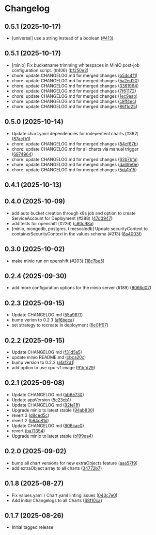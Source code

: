 # Changelog

## 0.5.1 (2025-10-17)

* [universal] use a string instead of a boolean ([#413](https://github.com/CloudPirates-io/helm-charts/pull/413))

## 0.5.1 (2025-10-17)

*  [minio] Fix bucketname trimming whitespaces in MinIO post-job configuration script. (#406) ([bf250e2](https://github.com/CloudPirates-io/helm-charts/commit/bf250e2))
* chore: update CHANGELOG.md for merged changes ([b54c4f1](https://github.com/CloudPirates-io/helm-charts/commit/b54c4f1))
* chore: update CHANGELOG.md for merged changes ([5a2ed20](https://github.com/CloudPirates-io/helm-charts/commit/5a2ed20))
* chore: update CHANGELOG.md for merged changes ([3361964](https://github.com/CloudPirates-io/helm-charts/commit/3361964))
* chore: update CHANGELOG.md for merged changes ([7f61172](https://github.com/CloudPirates-io/helm-charts/commit/7f61172))
* chore: update CHANGELOG.md for merged changes ([1ec9aab](https://github.com/CloudPirates-io/helm-charts/commit/1ec9aab))
* chore: update CHANGELOG.md for merged changes ([c9ff4ec](https://github.com/CloudPirates-io/helm-charts/commit/c9ff4ec))
* chore: update CHANGELOG.md for merged changes ([86f1d25](https://github.com/CloudPirates-io/helm-charts/commit/86f1d25))

## 0.5.0 (2025-10-14)

* Update chart.yaml dependencies for indepentent charts (#382) ([87acfb1](https://github.com/CloudPirates-io/helm-charts/commit/87acfb1))
* chore: update CHANGELOG.md for merged changes ([84cf67b](https://github.com/CloudPirates-io/helm-charts/commit/84cf67b))
* chore: update CHANGELOG.md for all charts via manual trigger ([6974964](https://github.com/CloudPirates-io/helm-charts/commit/6974964))
* chore: update CHANGELOG.md for merged changes ([63b7bfa](https://github.com/CloudPirates-io/helm-charts/commit/63b7bfa))
* chore: update CHANGELOG.md for merged changes ([da69e0e](https://github.com/CloudPirates-io/helm-charts/commit/da69e0e))
* chore: update CHANGELOG.md for merged changes ([5da1b15](https://github.com/CloudPirates-io/helm-charts/commit/5da1b15))

## 0.4.1 (2025-10-13)


## 0.4.0 (2025-10-09)

* add auto bucket creation through k8s job and option to create ServiceAccount for Deployment (#288) ([47d3947](https://github.com/CloudPirates-io/helm-charts/commit/47d3947))
* add tests for openshift (#226) ([c80c98a](https://github.com/CloudPirates-io/helm-charts/commit/c80c98a))
*  [minio, mongodb, postgres, timescaledb] Update securityContext to containerSecurityContext in the values schema (#213) ([8a4003f](https://github.com/CloudPirates-io/helm-charts/commit/8a4003f))

## 0.3.0 (2025-10-02)

* make minio run on openshift (#203) ([18c7be5](https://github.com/CloudPirates-io/helm-charts/commit/18c7be5))

## 0.2.4 (2025-09-30)

* add more configuration options for the minio server (#189) ([8066d07](https://github.com/CloudPirates-io/helm-charts/commit/8066d07))

## 0.2.3 (2025-09-15)

* Update CHANGELOG.md ([55a987f](https://github.com/CloudPirates-io/helm-charts/commit/55a987f))
* bump verion to 0.2.3 ([af6beca](https://github.com/CloudPirates-io/helm-charts/commit/af6beca))
* set strategy to recreate in deployment ([6e01f97](https://github.com/CloudPirates-io/helm-charts/commit/6e01f97))

## 0.2.2 (2025-09-15)

* Update CHANGELOG.md ([f31d5a5](https://github.com/CloudPirates-io/helm-charts/commit/f31d5a5))
* update minio README.md ([cbca20c](https://github.com/CloudPirates-io/helm-charts/commit/cbca20c))
* bump version to 0.2.2 ([afaf2d1](https://github.com/CloudPirates-io/helm-charts/commit/afaf2d1))
* add option to use cpu-v1 image ([91bfd29](https://github.com/CloudPirates-io/helm-charts/commit/91bfd29))

## 0.2.1 (2025-09-08)

* Update CHANGELOG.md ([bb8e730](https://github.com/CloudPirates-io/helm-charts/commit/bb8e730))
* Update appVersion ([5c23cb1](https://github.com/CloudPirates-io/helm-charts/commit/5c23cb1))
* Update CHANGELOG.md ([82fe11f](https://github.com/CloudPirates-io/helm-charts/commit/82fe11f))
* Upgrade minio to latest stable ([94ab830](https://github.com/CloudPirates-io/helm-charts/commit/94ab830))
* revert 3 ([d8ced5c](https://github.com/CloudPirates-io/helm-charts/commit/d8ced5c))
* revert 2 ([b64c81d](https://github.com/CloudPirates-io/helm-charts/commit/b64c81d))
* Update CHANGELOG.md ([808cae0](https://github.com/CloudPirates-io/helm-charts/commit/808cae0))
* revert ([ba71354](https://github.com/CloudPirates-io/helm-charts/commit/ba71354))
* Upgrade minio to latest stable ([b199ea4](https://github.com/CloudPirates-io/helm-charts/commit/b199ea4))

## 0.2.0 (2025-09-02)

* bump all chart versions for new extraObjects feature ([aaa57f9](https://github.com/CloudPirates-io/helm-charts/commit/aaa57f9))
* add extraObject array to all charts ([34772b7](https://github.com/CloudPirates-io/helm-charts/commit/34772b7))

## 0.1.8 (2025-08-27)

* Fix values.yaml / Chart.yaml linting issues ([043c7e0](https://github.com/CloudPirates-io/helm-charts/commit/043c7e0))
* Add initial Changelogs to all Charts ([68f10ca](https://github.com/CloudPirates-io/helm-charts/commit/68f10ca))

## 0.1.7 (2025-08-26)

* Initial tagged release
